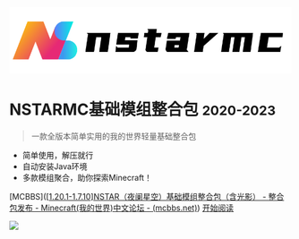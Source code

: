 ![logo](./assets/横向-1691805935510-9.png)

# NSTARMC基础模组整合包 <small>2020-2023</small>

> 一款全版本简单实用的我的世界轻量基础整合包

- 简单使用，解压就行
- 自动安装Java环境
- 多款模组聚合，助你探索Minecraft！

[MCBBS]([[1.20.1-1.7.10\]NSTAR（夜阑星空）基础模组整合包（含光影） - 整合包发布 - Minecraft(我的世界)中文论坛 - (mcbbs.net)](https://www.mcbbs.net/thread-1025346-1-1.html))
[开始阅读](#README)

![](./assets/image-20230812101226264.png)

